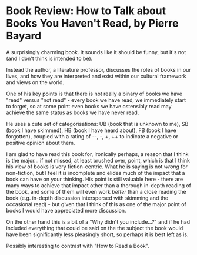 # Book Review: How to Talk about Books You Haven't Read, by Pierre Bayard

A surprisingly charming book. It sounds like it should be funny, but it's not (and I don't think is intended to be).

Instead the author, a literature professor, discusses the roles of books in our lives, and how they are interpreted and exist within our cultural framework and views on the world.

One of his key points is that there is not really a binary of books we have "read" versus "not read" - every book we have read, we immediately start to forget, so at some point even books we have ostensibly read may achieve the same status as books we have never read.

He uses a cute set of categorisations: UB (book that is unknown to me), SB (book I have skimmed), HB (book I have heard about), FB (book I have forgotten), coupled with a rating of --, -, +, ++ to indicate a negative or positive opinion about them.

I am glad to have read this book for, ironically perhaps, a reason that I think is the major... if not missed, at least brushed over, point, which is that I think his view of books is very fiction-centric. What he is saying is not *wrong* for non-fiction, but I feel it is incomplete and elides much of the impact that a book can have on your thinking. His point is still valuable here - there are many ways to achieve that impact other than a thorough in-depth reading of the book, and some of them will even work *better* than a close reading the book (e.g. in-depth discussion interspersed with skimming and the occasional read) - but given that I think of this as one of the major point of books I would have appreciated more discussion.

On the other hand this is a bit of a "Why didn't you include...?" and if he had included everything that could be said on the the subject the book would have been significantly less pleasingly short, so perhaps it is best left as is.

Possibly interesting to contrast with "How to Read a Book".
